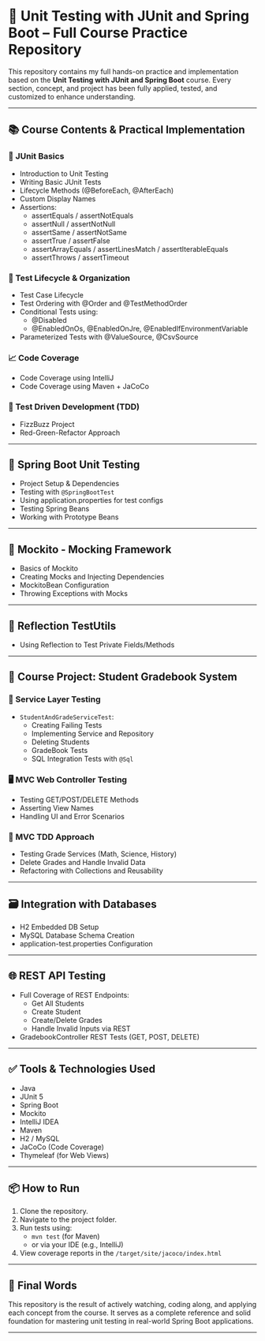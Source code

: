 # 🎯 Unit Testing with JUnit and Spring Boot – Full Course Practice Repository

This repository contains my full hands-on practice and implementation based on the **Unit Testing with JUnit and Spring Boot** course. Every section, concept, and project has been fully applied, tested, and customized to enhance understanding.

---

## 📚 Course Contents & Practical Implementation

### 🧪 JUnit Basics
- Introduction to Unit Testing
- Writing Basic JUnit Tests
- Lifecycle Methods (@BeforeEach, @AfterEach)
- Custom Display Names
- Assertions:
  - assertEquals / assertNotEquals
  - assertNull / assertNotNull
  - assertSame / assertNotSame
  - assertTrue / assertFalse
  - assertArrayEquals / assertLinesMatch / assertIterableEquals
  - assertThrows / assertTimeout

### 🧬 Test Lifecycle & Organization
- Test Case Lifecycle
- Test Ordering with @Order and @TestMethodOrder
- Conditional Tests using:
  - @Disabled
  - @EnabledOnOs, @EnabledOnJre, @EnabledIfEnvironmentVariable
- Parameterized Tests with @ValueSource, @CsvSource

### 📈 Code Coverage
- Code Coverage using IntelliJ
- Code Coverage using Maven + JaCoCo

### 🧠 Test Driven Development (TDD)
- FizzBuzz Project
- Red-Green-Refactor Approach

---

## 🚀 Spring Boot Unit Testing
- Project Setup & Dependencies
- Testing with `@SpringBootTest`
- Using application.properties for test configs
- Testing Spring Beans
- Working with Prototype Beans

---

## 🧪 Mockito - Mocking Framework
- Basics of Mockito
- Creating Mocks and Injecting Dependencies
- MockitoBean Configuration
- Throwing Exceptions with Mocks

---

## 🧠 Reflection TestUtils
- Using Reflection to Test Private Fields/Methods

---

## 💼 Course Project: Student Gradebook System

### 🧩 Service Layer Testing
- `StudentAndGradeServiceTest`:
  - Creating Failing Tests
  - Implementing Service and Repository
  - Deleting Students
  - GradeBook Tests
  - SQL Integration Tests with `@Sql`

### 🖥️ MVC Web Controller Testing
- Testing GET/POST/DELETE Methods
- Asserting View Names
- Handling UI and Error Scenarios

### 🧪 MVC TDD Approach
- Testing Grade Services (Math, Science, History)
- Delete Grades and Handle Invalid Data
- Refactoring with Collections and Reusability

---

## 🗃️ Integration with Databases
- H2 Embedded DB Setup
- MySQL Database Schema Creation
- application-test.properties Configuration

---

## 🌐 REST API Testing
- Full Coverage of REST Endpoints:
  - Get All Students
  - Create Student
  - Create/Delete Grades
  - Handle Invalid Inputs via REST
- GradebookController REST Tests (GET, POST, DELETE)

---

## ✅ Tools & Technologies Used
- Java
- JUnit 5
- Spring Boot
- Mockito
- IntelliJ IDEA
- Maven
- H2 / MySQL
- JaCoCo (Code Coverage)
- Thymeleaf (for Web Views)

---

## 📦 How to Run
1. Clone the repository.
2. Navigate to the project folder.
3. Run tests using:
   - `mvn test` (for Maven)
   - or via your IDE (e.g., IntelliJ)
4. View coverage reports in the `/target/site/jacoco/index.html`

---

## 🙌 Final Words

This repository is the result of actively watching, coding along, and applying each concept from the course. It serves as a complete reference and solid foundation for mastering unit testing in real-world Spring Boot applications.

---
